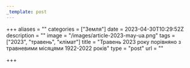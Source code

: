 ```yaml
---
_template: post
---
```




+++
aliases = ""
categories = ["Земля"]
date = 2023-04-30T10:29:52Z
description = ""
image = "/images/article-2023-may-ua.png"
tags = ["2023", "травень", "клiмат"]
title = "Травень 2023 року порівняно з травневими місяцями 1922-2022 років"
type = "post"
url = ""

+++
